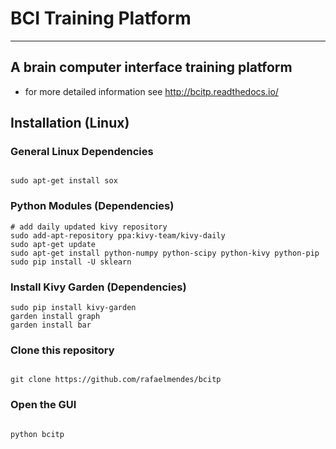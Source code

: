 # BCI Training Platform #
--------------------------------

## A brain computer interface training platform ##

* for more detailed information see http://bcitp.readthedocs.io/ 

## Installation (Linux) ##


### General Linux Dependencies ###

```shell

sudo apt-get install sox 

```

### Python Modules (Dependencies) ###

```shell
# add daily updated kivy repository
sudo add-apt-repository ppa:kivy-team/kivy-daily
sudo apt-get update
sudo apt-get install python-numpy python-scipy python-kivy python-pip
sudo pip install -U sklearn

```

### Install Kivy Garden (Dependencies) ###

```shell
sudo pip install kivy-garden
garden install graph
garden install bar

```

### Clone this repository ###

```shell 

git clone https://github.com/rafaelmendes/bcitp

```

### Open the GUI ###

```shell 

python bcitp

```













